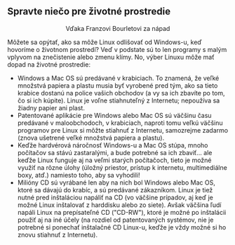 ﻿<?php require("../../entete.php"); ?> <?php require("../../base.php"); ?> <?php require("../../fonctions.php"); ?>

<div id="corps">

<h2>Spravte niečo pre životné prostredie</h2>

<p align="center">Vďaka Franzovi Bourletovi za nápad</p>

<p>Môžete sa opýtať, ako sa môže Linux odlišovať od Windows-u, keď hovoríme o životnom prostredí? Veď v podstate sú to len programy s malým vplyvom na znečistenie alebo zmenu klímy. No, výber Linuxu môže mať dopad na životné prostredie:</p>

<ul>

<li>Windows a Mac OS sú predávané v krabiciach. To znamená, že veľké množstvá papiera a plastu musia byť vyrobené pred tým, ako sa tieto krabice dostanú na police vašich obchodov (a vy sa ich zbavíte po tom, čo si ich kúpite). Linux je voľne stiahnuteľný z Internetu; nepoužíva sa žiadny papier ani plast.</li>

<li>Patentované aplikácie pre Windows alebo Mac OS sú väčšinu času predávané v maloobchodoch, v krabiciach, naproti tomu veľkú väčšinu programov pre Linux si môžte stiahnuť z Internetu, samozrejme zadarmo (znova ušetrené veľké množstvá papiera a plastu).</li>

<li>Keďže hardvérová náročnosť Windows-u a Mac OS stúpa, mnoho počítačov sa stávú zastaralými, a bude potrebné sa ich zbaviť... ale keďže Linux funguje aj na veľmi starých počítačoch, tieto je možné využiť na rôzne úlohy (úložný priestor, prístup k internetu, multimediálne boxy, atď.) namiesto toho, aby sa vyhodili!</li>

<li>Milióny CD sú vyrábané len aby na nich bol Windows alebo Mac OS, ktoré sa dávajú do krabíc, a sú predávané zákazníkom. Linux je tiež nutné pred inštaláciou napáliť na CD (vo väčšine prípadov, aj keď je možné Linux inštalovať z harddisku alebo zo siete). Avšak väčšina ľudí napáli Linux na prepísateľné CD ("CD-RW"), ktoré je možné po inštalácii použiť aj na iné účely (na rozdiel od patentovaných systémov, nie je potrebné si ponechať inštalačné CD Linux-u, keďže je vždy možné si ho znovu stiahnuť z Internetu). </li>

</ul>

</div>
</body>
</html>
